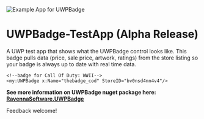  
![Example App for UWPBadge](https://redir.blob.core.windows.net/assets/BadgeCapture.png "Help market your apps!")

# UWPBadge-TestApp (Alpha Release)
A UWP test app that shows what the UWPBadge control looks like. This badge pulls data (price, sale price, artwork, ratings) from the store listing so your badge is always up to date with real time data.  
```
<!--badge for Call Of Duty: WWII-->
<my:UWPBadge x:Name="thebadge_cod" StoreID="bv0nsd4nn4v4"/>
```	


**See more information on UWPBadge nuget package here: <a href="https://www.nuget.org/packages/RavennaSoftware.UWPBadge/">RavennaSoftware.UWPBadge</a>**

Feedback welcome!
